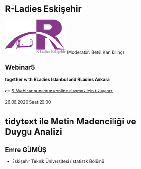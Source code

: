 # R-Ladies Eskişehir 

<img src="https://github.com/bkanx/R-Ladies-EskisehR-Stickers/blob/master/Init.png" width="200"> (Moderator: Betül Kan Kılınç)


## Webinar5

#### together with RLadies İstanbul and RLadies Ankara

:point_right:   [5. Webinar sunumuna online ulaşmak için tıklayınız.](https://bkanx.github.io/RLadiesEskisehir-Webinar5/)

26.06.2020 Saat:20.00

# tidytext ile Metin Madenciliği ve Duygu Analizi

## Emre GÜMÜŞ

  
  - Eskişehir Teknik Üniversitesi /İstatistik Bölümü
